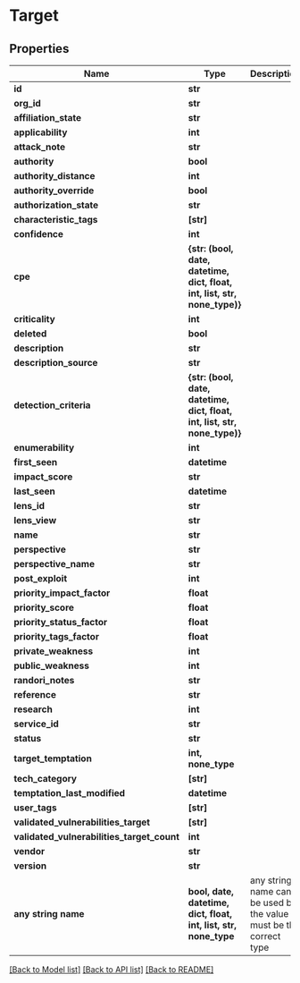# Target


## Properties
Name | Type | Description | Notes
------------ | ------------- | ------------- | -------------
**id** | **str** |  | 
**org_id** | **str** |  | 
**affiliation_state** | **str** |  | [optional] 
**applicability** | **int** |  | [optional] 
**attack_note** | **str** |  | [optional] 
**authority** | **bool** |  | [optional] 
**authority_distance** | **int** |  | [optional] 
**authority_override** | **bool** |  | [optional] 
**authorization_state** | **str** |  | [optional] 
**characteristic_tags** | **[str]** |  | [optional] 
**confidence** | **int** |  | [optional] 
**cpe** | **{str: (bool, date, datetime, dict, float, int, list, str, none_type)}** |  | [optional] 
**criticality** | **int** |  | [optional] 
**deleted** | **bool** |  | [optional] 
**description** | **str** |  | [optional] 
**description_source** | **str** |  | [optional] 
**detection_criteria** | **{str: (bool, date, datetime, dict, float, int, list, str, none_type)}** |  | [optional] 
**enumerability** | **int** |  | [optional] 
**first_seen** | **datetime** |  | [optional] 
**impact_score** | **str** |  | [optional] 
**last_seen** | **datetime** |  | [optional] 
**lens_id** | **str** |  | [optional] 
**lens_view** | **str** |  | [optional] 
**name** | **str** |  | [optional] 
**perspective** | **str** |  | [optional] 
**perspective_name** | **str** |  | [optional] 
**post_exploit** | **int** |  | [optional] 
**priority_impact_factor** | **float** |  | [optional] 
**priority_score** | **float** |  | [optional] 
**priority_status_factor** | **float** |  | [optional] 
**priority_tags_factor** | **float** |  | [optional] 
**private_weakness** | **int** |  | [optional] 
**public_weakness** | **int** |  | [optional] 
**randori_notes** | **str** |  | [optional] 
**reference** | **str** |  | [optional] 
**research** | **int** |  | [optional] 
**service_id** | **str** |  | [optional] 
**status** | **str** |  | [optional] 
**target_temptation** | **int, none_type** |  | [optional] 
**tech_category** | **[str]** |  | [optional] 
**temptation_last_modified** | **datetime** |  | [optional] 
**user_tags** | **[str]** |  | [optional] 
**validated_vulnerabilities_target** | **[str]** |  | [optional] 
**validated_vulnerabilities_target_count** | **int** |  | [optional] 
**vendor** | **str** |  | [optional] 
**version** | **str** |  | [optional] 
**any string name** | **bool, date, datetime, dict, float, int, list, str, none_type** | any string name can be used but the value must be the correct type | [optional]

[[Back to Model list]](../README.md#documentation-for-models) [[Back to API list]](../README.md#documentation-for-api-endpoints) [[Back to README]](../README.md)



